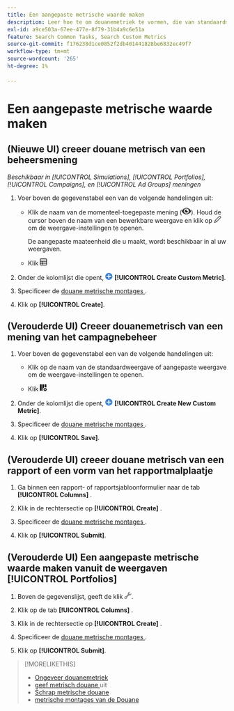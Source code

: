 ```yaml
---
title: Een aangepaste metrische waarde maken
description: Leer hoe te om douanemetriek te vormen, die van standaardmetriek worden berekend.
exl-id: a9ce503a-67ee-477e-8f79-31b4a9c6e51a
feature: Search Common Tasks, Search Custom Metrics
source-git-commit: f176238d1ce0852f2db401441828be6832ec49f7
workflow-type: tm+mt
source-wordcount: '265'
ht-degree: 1%

---
```


# Een aangepaste metrische waarde maken

## (Nieuwe UI) creeer douane metrisch van een beheersmening

*Beschikbaar in [!UICONTROL Simulations], [!UICONTROL Portfolios], [!UICONTROL Campaigns], en [!UICONTROL Ad Groups] meningen*

1. Voer boven de gegevenstabel een van de volgende handelingen uit:

   * Klik de naam van de momenteel-toegepaste mening (![ Mening ](/help/search-social-commerce/assets/view.png " Mening ")). Houd de cursor boven de naam van een bewerkbare weergave en klik op ![Bewerken](/help/search-social-commerce/assets/edit-new.png "Bewerken") om de weergave-instellingen te openen.

     De aangepaste maateenheid die u maakt, wordt beschikbaar in al uw weergaven.

   * Klik ![ de Kolommen van de Douane van 0&rbrace; Douane ](/help/search-social-commerce/assets/custom-columns-new.png " om de montages van de kolomconfiguratie te openen.")

1. Onder de kolomlijst die opent, ![ creeer Douane Metrische ](/help/search-social-commerce/assets/add.png " creeer Metrisch van de Douane ") **[!UICONTROL Create Custom Metric]**.

1. Specificeer de [ douane metrische montages ](custom-metric-settings.md).

1. Klik op **[!UICONTROL Create]**.

## (Verouderde UI) Creeer douanemetrisch van een mening van het campagnebeheer

1. Voer boven de gegevenstabel een van de volgende handelingen uit:

   * Klik op de naam van de standaardweergave of aangepaste weergave om de weergave-instellingen te openen.

   * Klik ![ de Kolommen van de Douane van 0&rbrace; Douane ](/help/search-social-commerce/assets/custom-columns.png " om de montages van de kolomconfiguratie te openen.")

1. Onder de kolomlijst die opent, ![ creeer Nieuwe Metrische Douane ](/help/search-social-commerce/assets/add.png " creeert Nieuwe Metrische Douane ") **[!UICONTROL Create New Custom Metric]**.

1. Specificeer de [ douane metrische montages ](custom-metric-settings.md).

1. Klik op **[!UICONTROL Save]**.

## (Verouderde UI) creeer douane metrisch van een rapport of een vorm van het rapportmalplaatje

1. Ga binnen een rapport- of rapportsjabloonformulier naar de tab **[!UICONTROL Columns]** .

1. Klik in de rechtersectie op **[!UICONTROL Create]** .

1. Specificeer de [ douane metrische montages ](custom-metric-settings.md).

1. Klik op **[!UICONTROL Submit]**.

## (Verouderde UI) Een aangepaste metrische waarde maken vanuit de weergaven [!UICONTROL Portfolios]

1. Boven de gegevenslijst, geeft de klik ![ Geselecteerde Mening ](/help/search-social-commerce/assets/view-settings.png " uit Geselecteerde Mening ").

1. Klik op de tab **[!UICONTROL Columns]** .

1. Klik in de rechtersectie op **[!UICONTROL Create]** .

1. Specificeer de [ douane metrische montages ](custom-metric-settings.md).

1. Klik op **[!UICONTROL Submit]**.

>[!MORELIKETHIS]
>
>* [ Ongeveer douanemetriek ](custom-metric-about.md)
>* [ geef metrisch douane ](custom-metric-edit.md) uit
>* [ Schrap metrische douane ](custom-metric-delete.md)
>* [ metrische montages van de Douane ](custom-metric-settings.md)
